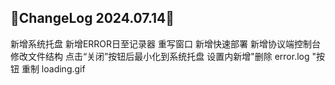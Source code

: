 ## 🌈ChangeLog 2024.07.14🌈

新增系统托盘
新增ERROR日至记录器
重写窗口
新增快速部署
新增协议端控制台
修改文件结构
点击“关闭”按钮后最小化到系统托盘
设置内新增"删除 error.log "按钮
重制 loading.gif